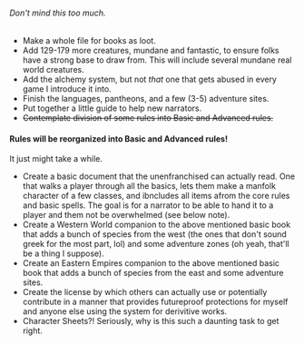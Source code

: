 ###### Don't mind this too much.

* Make a whole file for books as loot.
* Add 129-179 more creatures, mundane and fantastic, to ensure folks have a strong base to draw from. This will include several mundane real world creatures.
* Add the alchemy system, but not *that* one that gets abused in every game I introduce it into.
* Finish the languages, pantheons, and a few (3-5) adventure sites.
* Put together a little guide to help new narrators.
* ~~Contemplate division of some rules into Basic and Advanced rules.~~

#### Rules will be reorganized into Basic and Advanced rules!
It just might take a while.

* Create a basic document that the unenfranchised can actually read. One that walks a player through all the basics, lets them make a manfolk character of a few classes, and ibncludes all items afrom the core rules and basic spells. The goal is for a narrator to be able to hand it to a player and them not be overwhelmed (see below note).
* Create a Western World companion to the above mentioned basic book that adds a bunch of species from the west (the ones that don't sound greek for the most part, lol) and some adventure zones (oh yeah, that'll be a thing I suppose).
* Create an Eastern Empires companion to the above mentioned basic book that adds a bunch of species from the east and some adventure sites.
* Create the license by which others can actually use or potentially contribute in a manner that provides futureproof protections for myself and anyone else using the system for derivitive works.
* Character Sheets?! Seriously, why is this such a daunting task to get right.
